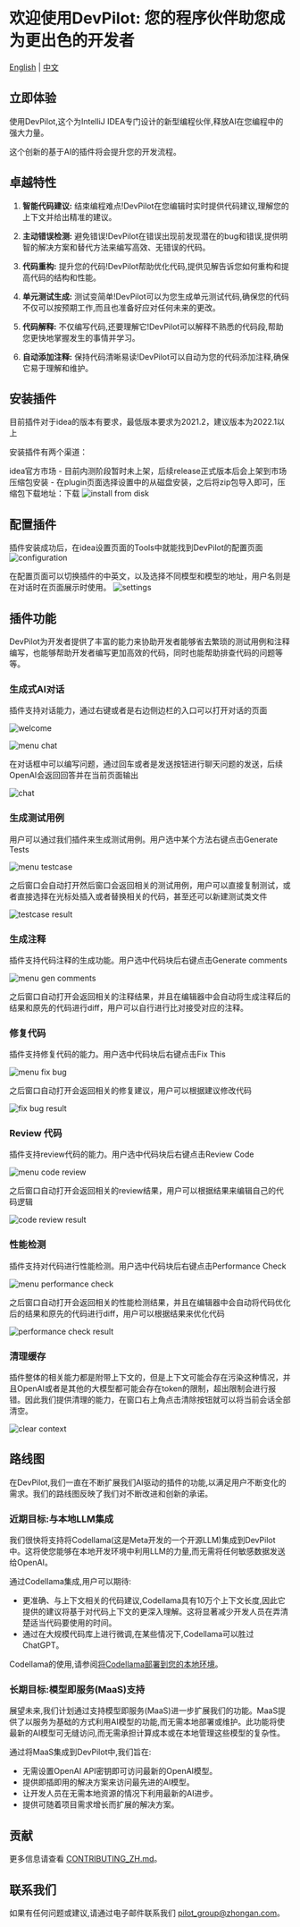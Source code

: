 # 欢迎使用DevPilot: 您的程序伙伴助您成为更出色的开发者

[English](README.md) | [中文](README_ZH.md)

## 立即体验

使用DevPilot,这个为IntelliJ IDEA专门设计的新型编程伙伴,释放AI在您编程中的强大力量。

这个创新的基于AI的插件将会提升您的开发流程。

## 卓越特性

1. **智能代码建议:** 结束编程难点!DevPilot在您编辑时实时提供代码建议,理解您的上下文并给出精准的建议。

2. **主动错误检测:** 避免错误!DevPilot在错误出现前发现潜在的bug和错误,提供明智的解决方案和替代方法来编写高效、无错误的代码。

3. **代码重构:** 提升您的代码!DevPilot帮助优化代码,提供见解告诉您如何重构和提高代码的结构和性能。

4. **单元测试生成:** 测试变简单!DevPilot可以为您生成单元测试代码,确保您的代码不仅可以按预期工作,而且也准备好应对任何未来的更改。

5. **代码解释:** 不仅编写代码,还要理解它!DevPilot可以解释不熟悉的代码段,帮助您更快地掌握发生的事情并学习。

6. **自动添加注释:** 保持代码清晰易读!DevPilot可以自动为您的代码添加注释,确保它易于理解和维护。

## 安装插件

目前插件对于idea的版本有要求，最低版本要求为2021.2，建议版本为2022.1以上

安装插件有两个渠道：

idea官方市场 - 目前内测阶段暂时未上架，后续release正式版本后会上架到市场
压缩包安装 - 在plugin页面选择设置中的从磁盘安装，之后将zip包导入即可，压缩包下载地址：下载
![install from disk](doc/images/screenshot/cn/install_from_disk.png)

## 配置插件

插件安装成功后，在idea设置页面的Tools中就能找到DevPilot的配置页面
![configuration](doc/images/screenshot/en/config.png)

在配置页面可以切换插件的中英文，以及选择不同模型和模型的地址，用户名则是在对话时在页面展示时使用。
![settings](doc/images/screenshot/cn/settings.png)

## 插件功能

DevPilot为开发者提供了丰富的能力来协助开发者能够省去繁琐的测试用例和注释编写，也能够帮助开发者编写更加高效的代码，同时也能帮助排查代码的问题等等。

### 生成式AI对话

插件支持对话能力，通过右键或者是右边侧边栏的入口可以打开对话的页面

![welcome](doc/images/screenshot/cn/welcome.png)

![menu chat](doc/images/screenshot/cn/menu_chat.png)

在对话框中可以编写问题，通过回车或者是发送按钮进行聊天问题的发送，后续OpenAI会返回回答并在当前页面输出

![chat](doc/images/screenshot/cn/chat.png)

### 生成测试用例

用户可以通过我们插件来生成测试用例。用户选中某个方法右键点击Generate Tests

![menu testcase](doc/images/screenshot/cn/menu_testcase.png)

之后窗口会自动打开然后窗口会返回相关的测试用例，用户可以直接复制测试，或者直接选择在光标处插入或者替换相关的代码，甚至还可以新建测试类文件

![testcase result](doc/images/screenshot/cn/testcase_result.png)

### 生成注释

插件支持代码注释的生成功能。用户选中代码块后右键点击Generate comments

![menu gen comments](doc/images/screenshot/cn/menu_gen_comments.png)

之后窗口自动打开会返回相关的注释结果，并且在编辑器中会自动将生成注释后的结果和原先的代码进行diff，用户可以自行进行比对接受对应的注释。

### 修复代码

插件支持修复代码的能力。用户选中代码块后右键点击Fix This

![menu fix bug](doc/images/screenshot/cn/menu_fix_bug.png)

之后窗口自动打开会返回相关的修复建议，用户可以根据建议修改代码

![fix bug result](doc/images/screenshot/cn/fix_bug_result.png)

### Review 代码

插件支持review代码的能力。用户选中代码块后右键点击Review Code

![menu code review](doc/images/screenshot/cn/menu_code_review.png)

之后窗口自动打开会返回相关的review结果，用户可以根据结果来编辑自己的代码逻辑

![code review result](doc/images/screenshot/cn/code_review_result.png)

### 性能检测

插件支持对代码进行性能检测。用户选中代码块后右键点击Performance Check

![menu performance check](doc/images/screenshot/cn/menu_performance_check.png)

之后窗口自动打开会返回相关的性能检测结果，并且在编辑器中会自动将代码优化后的结果和原先的代码进行diff，用户可以根据结果来优化代码

![performance check result](doc/images/screenshot/cn/performance_check_result.png)

### 清理缓存

插件整体的相关能力都是附带上下文的，但是上下文可能会存在污染这种情况，并且OpenAI或者是其他的大模型都可能会存在token的限制，超出限制会进行报错。因此我们提供清理的能力，在窗口右上角点击清除按钮就可以将当前会话全部清空。

![clear context](doc/images/screenshot/cn/clear_context.png)

## 路线图

在DevPilot,我们一直在不断扩展我们AI驱动的插件的功能,以满足用户不断变化的需求。我们的路线图反映了我们对不断改进和创新的承诺。

### 近期目标:与本地LLM集成

我们很快将支持将Codellama(这是Meta开发的一个开源LLM)集成到DevPilot中。这将使您能够在本地开发环境中利用LLM的力量,而无需将任何敏感数据发送给OpenAI。

通过Codellama集成,用户可以期待:

- 更准确、与上下文相关的代码建议,Codellama具有10万个上下文长度,因此它提供的建议将基于对代码上下文的更深入理解。这将显著减少开发人员在弄清楚适当代码要使用的时间。
- 通过在大规模代码库上进行微调,在某些情况下,Codellama可以胜过ChatGPT。

Codellama的使用,请参阅[将Codellama部署到您的本地环境](https://github.com/openpilot-hub/codellama-deploy)。

### 长期目标:模型即服务(MaaS)支持

展望未来,我们计划通过支持模型即服务(MaaS)进一步扩展我们的功能。MaaS提供了以服务为基础的方式利用AI模型的功能,而无需本地部署或维护。此功能将使最新的AI模型可无缝访问,而无需承担计算成本或在本地管理这些模型的复杂性。

通过将MaaS集成到DevPilot中,我们旨在:

- 无需设置OpenAI API密钥即可访问最新的OpenAI模型。
- 提供即插即用的解决方案来访问最先进的AI模型。
- 让开发人员在无需本地资源的情况下利用最新的AI进步。
- 提供可随着项目需求增长而扩展的解决方案。

## 贡献

更多信息请查看 [CONTRIBUTING_ZH.md](CONTRIBUTING_ZH.md)。

## 联系我们

如果有任何问题或建议,请通过电子邮件联系我们 [pilot_group@zhongan.com](mailto:pilot_group@zhongan.com)。
